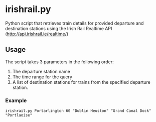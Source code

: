 # irishrail.py
Python script that retrieves train details for provided departure and destination stations using the Irish Rail Realtime API (http://api.irishrail.ie/realtime/)

## Usage
The script takes 3 parameters in the following order:
1. The departure station name
1. The time range for the query
1. A list of destination stations for trains from the specified departure station.

### Example
`irishrail.py Portarlington 60 "Dublin Heuston" "Grand Canal Dock" "Portlaoise"`
